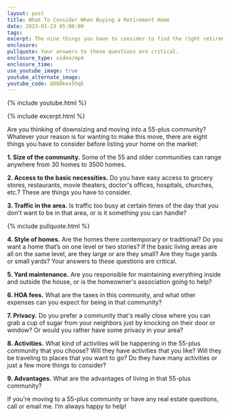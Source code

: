 ```yaml
---
layout: post
title: What To Consider When Buying a Retirement Home
date: 2023-01-23 05:00:00
tags:
excerpt: The nine things you have to consider to find the right retirement home.
enclosure:
pullquote: Your answers to these questions are critical.
enclosure_type: video/mp4
enclosure_time:
use_youtube_image: true
youtube_alternate_image:
youtube_code: Q8Q0kex5hqk
---
```

{% include youtube.html %}

{% include excerpt.html %}

Are you thinking of downsizing and moving into a 55-plus community? Whatever your reason is for wanting to make this move, there are eight things you have to consider before listing your home on the market:

**1\. Size of the community.** Some of the 55 and older communities can range anywhere from 30 homes to 3500 homes.

**2\. Access to the basic necessities.** Do you have easy access to grocery stores, restaurants, movie theaters, doctor's offices, hospitals, churches, etc.? These are things you have to consider.&nbsp;

**3\. Traffic in the area.** Is traffic too busy at certain times of the day that you don't want to be in that area, or is it something you can handle?

{% include pullquote.html %}

**4\. Style of homes.** Are the homes there contemporary or traditional? Do you want a home that’s on one level or two stories? If the basic living areas are all on the same level, are they large or are they small? Are they huge yards or small yards? Your answers to these questions are critical.

**5\. Yard maintenance.** Are you responsible for maintaining everything inside and outside the house, or is the homeowner's association going to help?&nbsp;

**6\. HOA fees.** What are the taxes in this community, and what other expenses can you expect for being in that community?&nbsp;

**7\. Privacy.** Do you prefer a community that's really close where you can grab a cup of sugar from your neighbors just by knocking on their door or window? Or would you rather have some privacy in your area?&nbsp;

**8\. Activities.** What kind of activities will be happening in the 55-plus community that you choose? Will they have activities that you like? Will they be traveling to places that you want to go? Do they have many activities or just a few more things to consider?&nbsp;

**9\. Advantages.** What are the advantages of living in that 55-plus community?

If you're moving to a 55-plus community or have any real estate questions, call or email me. I’m always happy to help!